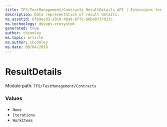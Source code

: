 ```yaml
---
title: TFS/TestManagement/Contracts ResultDetails API | Extensions for Azure DevOps Services
description: Data representation of result details.
ms.assetid: 6fb9acd3-2019-48a9-6ffc-66bebf37d17c
ms.technology: devops-ecosystem
generated: true
author: chcomley
ms.topic: article
ms.author: chcomley
ms.date: 08/04/2016
---
```


# ResultDetails

Module path: `TFS/TestManagement/Contracts`

### Values

* `None`
* `Iterations`
* `WorkItems`
